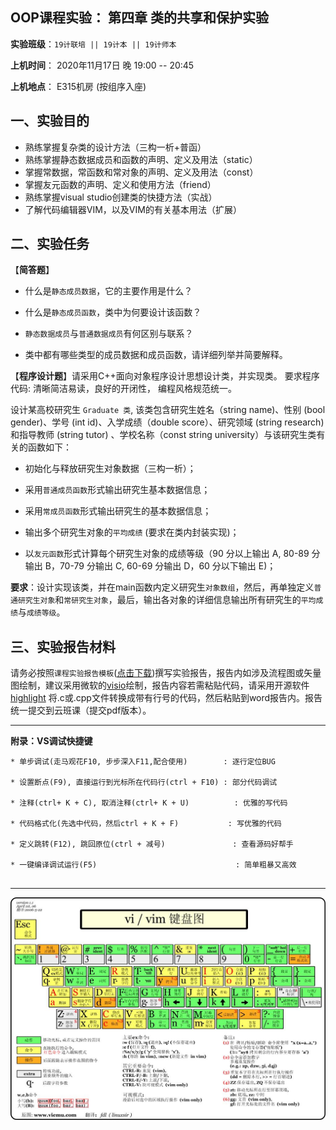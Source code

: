 **OOP课程实验： 第四章 类的共享和保护实验**
---

**实验班级**：`19计联培 || 19计本 || 19计师本`

**上机时间**： 
             2020年11月17日 晚 19:00 -- 20:45
          

**上机地点**：  E315机房 (按组序入座)


## 一、实验目的

*  熟练掌握复杂类的设计方法（三构一析+普函）
*  熟练掌握静态数据成员和函数的声明、定义及用法（static）
*  掌握常数据，常函数和常对象的声明、定义及用法（const）
*  掌握友元函数的声明、定义和使用方法（friend）
*  熟练掌握visual studio创建类的快捷方法（实战）
*  了解代码编辑器VIM，以及VIM的有关基本用法（扩展）


## 二、实验任务


【**简答题**】

* 什么是`静态成员数据`，它的主要作用是什么？

* 什么是`静态成员函数`，类中为何要设计该函数？

* `静态数据成员`与`普通数据成员`有何区别与联系？

* 类中都有哪些类型的成员数据和成员函数，请详细列举并简要解释。


【**程序设计题**】请采用C++面向对象程序设计思想设计类，并实现类。 要求程序代码: 清晰简洁易读，良好的开闭性， 编程风格规范统一。

设计某高校研究生 `Graduate 类`, 该类包含研究生姓名（string name)、性别 (bool gender)、学号 (int id)、入学成绩（double score）、研究领域 (string research) 和指导教师 (string tutor) 、学校名称（const string university）与该研究生类有关的函数如下：                                                                                                                                                    
* 初始化与释放研究生对象数据（三构一析）；

* 采用`普通成员函数`形式输出研究生基本数据信息；

* 采用`常成员函数`形式输出研究生的基本数据信息；

* 输出多个研究生对象的`平均成绩` (要求在类内封装实现)；

* 以`友元函数`形式计算每个研究生对象的成绩等级（90 分以上输出 A, 80-89 分输出 B，70-79 分输出 C, 60-69 分输出 D，60 分以下输出 E)；

**要求**：设计实现该类，并在main函数内定义研究生`对象数组`，然后，再单独定义`普通研究生对象`和`常研究生对象`，最后，输出各对象的详细信息输出所有研究生的`平均成绩`与`成绩等级`。

## 三、实验报告材料


请务必按照`课程实验报告模板`([点击下载](https://github.com/tsingke/OOP_CS2020/blob/master/%E5%AE%9E%E9%AA%8C%E6%8A%A5%E5%91%8A/%E3%80%8A%E9%9D%A2%E5%90%91%E5%AF%B9%E8%B1%A1%E7%A8%8B%E5%BA%8F%E8%AE%BE%E8%AE%A1%E3%80%8B%E5%AE%9E%E9%AA%8C%E6%8A%A5%E5%91%8A%E6%A8%A1%E6%9D%BF.docx))撰写实验报告，报告内如涉及流程图或矢量图绘制，建议采用微软的[visio](https://pan.baidu.com/s/1L4y1pWXcJjojZlIAQZjPAg)绘制，报告内容若需粘贴代码，请采用开源软件 [highlight](http://www.andre-simon.de/zip/highlight-setup-3.53-x64.exe) 将.c或.cpp文件转换成带有行号的代码，然后粘贴到word报告内。报告统一提交到云班课（提交pdf版本）。

---

  **附录：VS调试快捷键**

   ```  
   * 单步调试(走马观花F10, 步步深入F11,配合使用)        : 逐行定位BUG
   
   * 设置断点(F9), 直接运行到光标所在代码行(ctrl + F10) : 部分代码调试
   
   * 注释(ctrl+ K + C), 取消注释(ctrl+ K + U)          : 优雅的写代码
   
   * 代码格式化(先选中代码，然后ctrl + K + F)           : 写优雅的代码
   
   * 定义跳转(F12), 跳回原位(ctrl + 减号)               : 查看源码好帮手
   
   * 一键编译调试运行(F5)                               : 简单粗暴又高效                      
 

   ```


---

![image](https://github.com/tsingke/OOP_CS2020/blob/master/%E5%AE%9E%E9%AA%8C%E6%8A%A5%E5%91%8A/vim-zn.jpg)



